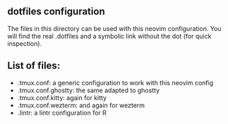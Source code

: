 dotfiles configuration
----------------------

The files in this directory can be used with this neovim configuration.
You will find the real .dotfiles and a symbolic link without the dot (for quick inspection).

List of files:
-------------

- .tmux.conf: a generic configuration to work with this neovim config
- .tmux.conf.ghostty: the same adapted to ghostty
- .tmux.conf.kitty: again for kitty
- .tmux.conf.wezterm: and again for wezterm
- .lintr: a lintr configuration for R
